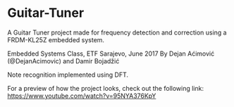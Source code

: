 # Guitar-Tuner

A Guitar Tuner project made for frequency detection and correction using a FRDM-KL25Z embedded system. 

Embedded Systems Class, ETF Sarajevo, June 2017 By Dejan Aćimović (@DejanAcimovic) and Damir Bojadžić

Note recognition implemented using DFT.

For a preview of how the project looks, check out the following link:
https://www.youtube.com/watch?v=95NYA376KpY
